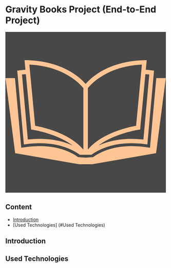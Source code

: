 # Gravity Books Project (End-to-End Project)
![logo](https://github.com/sohilamohey/Data-Warehouse/blob/main/Gravity%20Books%20Project/04.%20Dashboard/Dashboard%20Icons/saled%20bookdesign.png)
## Content
- [Introduction](#Introduction)
- [Used Technologies] (#Used Technologies)



## Introduction

## Used Technologies